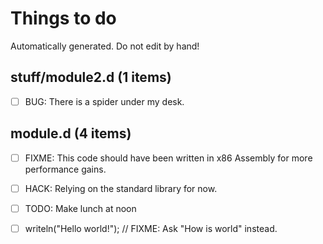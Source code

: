 # Things to do
Automatically generated. Do not edit by hand!

## stuff/module2.d (1 items)
- [ ] BUG: There is a spider under my desk.

## module.d (4 items)
- [ ] FIXME: This code should have been written in x86 Assembly for more performance gains.
- [ ] HACK: Relying on the standard library for now.
- [ ] TODO: Make lunch at noon
- [ ] writeln("Hello world!"); // FIXME: Ask "How is world" instead.

